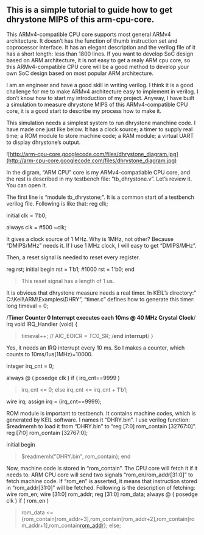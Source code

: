 ## This is a simple tutorial to guide how to get dhrystone MIPS of this arm-cpu-core. ##



This ARMv4-compatible CPU core supports most general ARMv4 architecture. It doesn’t has the function of thumb instruction set and coprocessor interface. It has an elegant description and the verilog file of it has a short length: less than 1800 lines. If you want to develop SoC design based on ARM architecture, it is not easy to get a realy ARM cpu core, so this ARMv4-compatible CPU core will be a good method to develop your own SoC design based on most popular ARM architecture.

I am an engineer and have a good skill in writing verilog. I think it is a good challenge for me to make ARMv4 architecture easy to implement in verilog. I don’t know how to start my introduction of my project. Anyway, I have built a simulation to measure dhrystone MIPS of this ARMv4-compatible CPU core, it is a good start to describe my process how to make it.

This simulation needs a simplest system to run dhrystone manchine code. I have made one just like below. It has a clock source; a timer to supply real time; a ROM module to store machine code; a RAM module; a virtual UART to display dhrystone’s output.

![http://arm-cpu-core.googlecode.com/files/dhrystone_diagram.jpg](http://arm-cpu-core.googlecode.com/files/dhrystone_diagram.jpg)

In the digram, “ARM CPU” core is my ARMv4-compatiable CPU core, and the rest is described in my testbench file: “tb\_dhrystone.v”. Let’s review it. You can open it.

The first line is “module tb\_dhrystone;”. It is a common start of a testbench verilog file. Following is like that:
reg         clk;

initial clk = 1'b0;

always clk = #500 ~clk;

It gives a clock source of 1 MHz. Why is 1MHz, not other? Because “DMIPS/MHz” needs it. If I use 1 MHz clock, I will easy to get “DMIPS/MHz”.

Then, a reset signal is needed to reset every register.

reg         rst;
initial begin
rst = 1'b1;
#1000 rst = 1'b0;
end

> This reset signal has a length of 1 us.

It is obvious that dhrystone measure needs a real timer. In KEIL’s directory:” C:\Keil\ARM\Examples\DHRY”, “timer.c” defines how to generate this timer:
long timeval = 0;

/**Timer Counter 0 Interrupt executes each 10ms @ 40 MHz Crystal Clock**/
irq void IRQ\_Handler (void) {
> timeval++;
//  AIC\_EOICR = TC0\_SR;                          /**end interrupt**/
}

Yes, it needs an IRQ interrupt every 10 ms. So I makes a counter, which counts to 10ms/1us(1MHz)=10000.


integer irq\_cnt = 0;

always @ ( posedge clk )
if ( irq\_cnt==9999 )
> irq\_cnt <= 0;
else
> irq\_cnt <= irq\_cnt + 1'b1;

wire irq;
assign irq = (irq\_cnt==9999);


ROM module is important to testbench. It contains machine codes, which is generated by KEIL software. I names it “DHRY.bin”. I use verilog function: $readmemh to load it from “DHRY.bin” to “reg [7:0] rom\_contain [32767:0]”.
reg [7:0] rom\_contain [32767:0];

initial begin
> $readmemh("DHRY.bin", rom\_contain);
end

Now, machine code is stored in “rom\_contain”. The CPU core will fetch it if it needs to. ARM CPU core will send two signals “rom\_en/rom\_addr[31:0]” to fetch machine code. If “rom\_en” is asserted, it means that instruction stored in “rom\_addr[31:0]” will be fetched.
Following is the description of fetching:
wire            rom\_en;
wire [31:0]     rom\_addr;
reg  [31:0]     rom\_data;
always @ ( posedge clk )
if ( rom\_en )
> rom\_data <= {rom\_contain[rom\_addr+3],rom\_contain[rom\_addr+2],rom\_contain[rom\_addr+1],rom\_contain[rom\_addr](rom_addr.md)};
else;